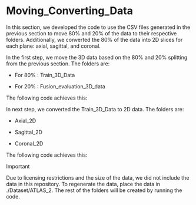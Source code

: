 # Moving_Converting_Data

In this section, we developed the code to use the CSV files generated in the previous section to move 80% and 20% of the data to their respective folders. Additionally, we converted the 80% of the data into 2D slices for each plane: axial, sagittal, and coronal.

In the first step, we move the 3D data based on the 80% and 20% splitting from the previous section. The folders are:

- For 80% : Train_3D_Data

- For 20% : Fusion_evaluation_3D_data

The following code achieves this:





In next step, we converted the Train_3D_Data to 2D data. The folders are:

- Axial_2D

- Sagittal_2D

- Coronal_2D 

The following code achieves this:



> [!IMPORTANT]
> Due to licensing restrictions and the size of the data, we did not include the data in this repository.
> To regenerate the data, place the data in ./Dataset/ATLAS_2. The rest of the folders will be created by running the code.
